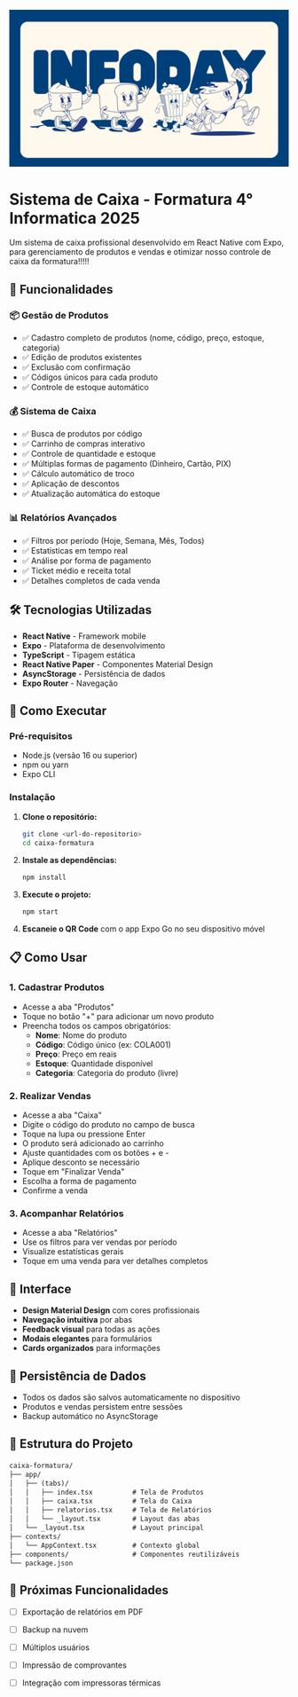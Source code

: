 ![Descrição](./assets/images/logo1.png)

# Sistema de Caixa - Formatura 4° Informatica 2025

Um sistema de caixa profissional desenvolvido em React Native com Expo, para gerenciamento de produtos e vendas e otimizar nosso controle de caixa da formatura!!!!!

## 🚀 Funcionalidades

### 📦 Gestão de Produtos
- ✅ Cadastro completo de produtos (nome, código, preço, estoque, categoria)
- ✅ Edição de produtos existentes
- ✅ Exclusão com confirmação
- ✅ Códigos únicos para cada produto
- ✅ Controle de estoque automático

### 💰 Sistema de Caixa
- ✅ Busca de produtos por código
- ✅ Carrinho de compras interativo
- ✅ Controle de quantidade e estoque
- ✅ Múltiplas formas de pagamento (Dinheiro, Cartão, PIX)
- ✅ Cálculo automático de troco
- ✅ Aplicação de descontos
- ✅ Atualização automática do estoque

### 📊 Relatórios Avançados
- ✅ Filtros por período (Hoje, Semana, Mês, Todos)
- ✅ Estatísticas em tempo real
- ✅ Análise por forma de pagamento
- ✅ Ticket médio e receita total
- ✅ Detalhes completos de cada venda

## 🛠️ Tecnologias Utilizadas

- **React Native** - Framework mobile
- **Expo** - Plataforma de desenvolvimento
- **TypeScript** - Tipagem estática
- **React Native Paper** - Componentes Material Design
- **AsyncStorage** - Persistência de dados
- **Expo Router** - Navegação

## 📱 Como Executar

### Pré-requisitos
- Node.js (versão 16 ou superior)
- npm ou yarn
- Expo CLI

### Instalação

1. **Clone o repositório:**
   ```bash
   git clone <url-do-repositorio>
   cd caixa-formatura
   ```

2. **Instale as dependências:**
   ```bash
   npm install
   ```

3. **Execute o projeto:**
   ```bash
   npm start
   ```

4. **Escaneie o QR Code** com o app Expo Go no seu dispositivo móvel

## 📋 Como Usar

### 1. Cadastrar Produtos
- Acesse a aba "Produtos"
- Toque no botão "+" para adicionar um novo produto
- Preencha todos os campos obrigatórios:
  - **Nome**: Nome do produto
  - **Código**: Código único (ex: COLA001)
  - **Preço**: Preço em reais
  - **Estoque**: Quantidade disponível
  - **Categoria**: Categoria do produto (livre)

### 2. Realizar Vendas
- Acesse a aba "Caixa"
- Digite o código do produto no campo de busca
- Toque na lupa ou pressione Enter
- O produto será adicionado ao carrinho
- Ajuste quantidades com os botões + e -
- Aplique desconto se necessário
- Toque em "Finalizar Venda"
- Escolha a forma de pagamento
- Confirme a venda

### 3. Acompanhar Relatórios
- Acesse a aba "Relatórios"
- Use os filtros para ver vendas por período
- Visualize estatísticas gerais
- Toque em uma venda para ver detalhes completos

## 🎨 Interface

- **Design Material Design** com cores profissionais
- **Navegação intuitiva** por abas
- **Feedback visual** para todas as ações
- **Modais elegantes** para formulários
- **Cards organizados** para informações

## 💾 Persistência de Dados

- Todos os dados são salvos automaticamente no dispositivo
- Produtos e vendas persistem entre sessões
- Backup automático no AsyncStorage

## 🔧 Estrutura do Projeto

```
caixa-formatura/
├── app/
│   ├── (tabs)/
│   │   ├── index.tsx          # Tela de Produtos
│   │   ├── caixa.tsx          # Tela do Caixa
│   │   ├── relatorios.tsx     # Tela de Relatórios
│   │   └── _layout.tsx        # Layout das abas
│   └── _layout.tsx            # Layout principal
├── contexts/
│   └── AppContext.tsx         # Contexto global
├── components/                # Componentes reutilizáveis
└── package.json
```

## 🚀 Próximas Funcionalidades

- [ ] Exportação de relatórios em PDF
- [ ] Backup na nuvem
- [ ] Múltiplos usuários
- [ ] Impressão de comprovantes
- [ ] Integração com impressoras térmicas

